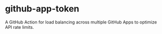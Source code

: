 # github-app-token
A GitHub Action for load balancing across multiple GitHub Apps to optimize API rate limits.
